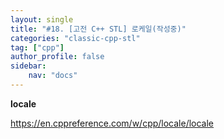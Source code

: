 ```yaml
---
layout: single
title: "#18. [고전 C++ STL] 로케일(작성중)"
categories: "classic-cpp-stl"
tag: ["cpp"]
author_profile: false
sidebar: 
    nav: "docs"
---
```


**locale**

https://en.cppreference.com/w/cpp/locale/locale


